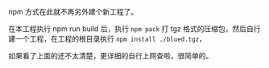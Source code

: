 npm 方式在此就不再另外建个新工程了。

在本工程执行 npm run build 后，执行 `npm pack` 打 tgz 格式的压缩包，然后自行建一个工程，在工程的根目录执行 `npm install ./blued.tgz`，

如果看了上面的还不太清楚，更详细的自行上网查啦，很简单的。
